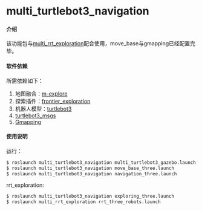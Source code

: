 # multi_turtlebot3_navigation

#### 介绍
该功能包与[multi_rrt_exploration](https://github.com/GradyM2M/multi_rrt_exploration)配合使用，move_base与gmapping已经配置完毕。

#### 软件依赖
所需依赖如下：
1. 地图融合：[m-explore](https://github.com/hrnr/m-explore)
2. 探索插件：[frontier_exploration](https://github.com/paulbovbel/frontier_exploration)
3. 机器人模型：[turtlebot3](https://github.com/ROBOTIS-GIT/turtlebot3)
4. [turtlebot3_msgs](https://github.com/ROBOTIS-GIT/turtlebot3_msgs)
5. [Gmapping](https://github.com/ros-perception/openslam_gmapping)  

#### 使用说明

运行：  
```sh
$ roslaunch multi_turtlebot3_navigation multi_turtlebot3_gazebo.launch
$ roslaunch multi_turtlebot3_navigation move_base_three.launch
$ roslaunch multi_turtlebot3_navigation navigation_three.launch
```

rrt_exploration:
```sh 
$ roslaunch multi_turtlebot3_navigation exploring_three.launch
$ roslaunch multi_rrt_exploration rrt_three_robots.launch
```
